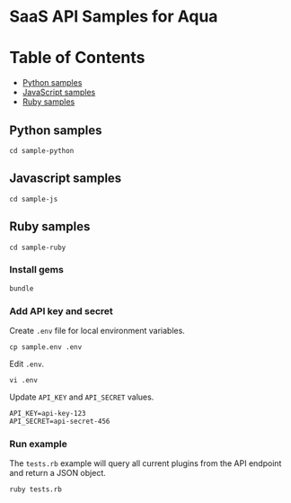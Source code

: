 # SaaS API Samples for Aqua



# Table of Contents

- [Python samples](#python-samples)
- [JavaScript samples](#javascript-samples)
- [Ruby samples](#ruby-samples)

## Python samples

```
cd sample-python
```


## Javascript samples

```
cd sample-js
```

## Ruby samples

```
cd sample-ruby
```

### Install gems


```
bundle
```

### Add API key and secret

Create `.env` file for local environment variables.

```
cp sample.env .env
```

Edit `.env`.

```
vi .env
```

Update `API_KEY` and `API_SECRET` values.

```
API_KEY=api-key-123
API_SECRET=api-secret-456
```

### Run example

The `tests.rb` example will query all current plugins from the API endpoint and return a JSON object.

```
ruby tests.rb
```
